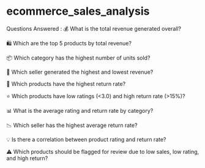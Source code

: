 # ecommerce_sales_analysis
Questions Answered :
💰 What is the total revenue generated overall?

🛍️ Which are the top 5 products by total revenue?

📦 Which category has the highest number of units sold?

🏪 Which seller generated the highest and lowest revenue?

🔁 Which products have the highest return rate?

⭐ Which products have low ratings (<3.0) and high return rate (>15%)?

📊 What is the average rating and return rate by category?

📉 Which seller has the highest average return rate?

💡 Is there a correlation between product rating and return rate?

⚠️ Which products should be flagged for review due to low sales, low rating, and high return?
